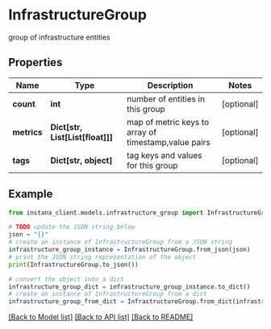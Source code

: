 # InfrastructureGroup

group of infrastructure entities

## Properties

Name | Type | Description | Notes
------------ | ------------- | ------------- | -------------
**count** | **int** | number of entities in this group | [optional] 
**metrics** | **Dict[str, List[List[float]]]** | map of metric keys to array of timestamp,value pairs | [optional] 
**tags** | **Dict[str, object]** | tag keys and values for this group | [optional] 

## Example

```python
from instana_client.models.infrastructure_group import InfrastructureGroup

# TODO update the JSON string below
json = "{}"
# create an instance of InfrastructureGroup from a JSON string
infrastructure_group_instance = InfrastructureGroup.from_json(json)
# print the JSON string representation of the object
print(InfrastructureGroup.to_json())

# convert the object into a dict
infrastructure_group_dict = infrastructure_group_instance.to_dict()
# create an instance of InfrastructureGroup from a dict
infrastructure_group_from_dict = InfrastructureGroup.from_dict(infrastructure_group_dict)
```
[[Back to Model list]](../README.md#documentation-for-models) [[Back to API list]](../README.md#documentation-for-api-endpoints) [[Back to README]](../README.md)


